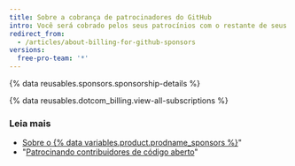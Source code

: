 ```yaml
---
title: Sobre a cobrança de patrocinadores do GitHub
intro: Você será cobrado pelos seus patrocínios com o restante de seus produtos e recursos pagos.
redirect_from:
  - /articles/about-billing-for-github-sponsors
versions:
  free-pro-team: '*'
---
```


{% data reusables.sponsors.sponsorship-details %}

{% data reusables.dotcom_billing.view-all-subscriptions %}

### Leia mais

- [Sobre o {% data variables.product.prodname_sponsors %}](/articles/about-github-sponsors)"
- "[Patrocinando contribuidores de código aberto](/github/supporting-the-open-source-community-with-github-sponsors/sponsoring-open-source-contributors)"
